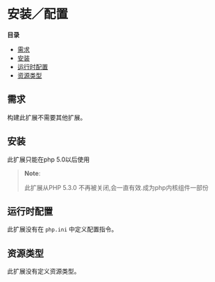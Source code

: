 安装／配置
==========

**目录**

-   [需求](/spl/setup.html#需求)
-   [安装](/spl/setup.html#安装)
-   [运行时配置](/spl/setup.html#运行时配置)
-   [资源类型](/spl/setup.html#资源类型)

需求
----

构建此扩展不需要其他扩展。

安装
----

此扩展只能在php 5.0以后使用

> **Note**:
>
> 此扩展从PHP 5.3.0 不再被关闭,会一直有效.成为php内核组件一部份

运行时配置
----------

此扩展没有在 `php.ini` 中定义配置指令。

资源类型
--------

此扩展没有定义资源类型。
